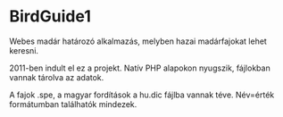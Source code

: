 # BirdGuide1

Webes madár határozó alkalmazás, melyben hazai madárfajokat lehet keresni.

2011-ben indult el ez a projekt. Natív PHP alapokon nyugszik, fájlokban vannak tárolva az adatok.

A fajok .spe, a magyar fordítások a hu.dic fájlba vannak téve. Név=érték formátumban találhatók mindezek.